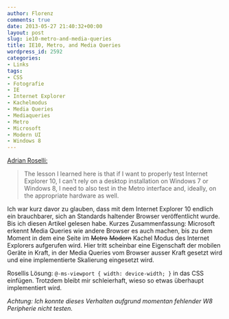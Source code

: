 ```yaml
---
author: Florenz
comments: true
date: 2013-05-27 21:40:32+00:00
layout: post
slug: ie10-metro-and-media-queries
title: IE10, Metro, and Media Queries
wordpress_id: 2592
categories:
- Links
tags:
- CSS
- Fotografie
- IE
- Internet Explorer
- Kachelmodus
- Media Queries
- Mediaqueries
- Metro
- Microsoft
- Modern UI
- Windows 8
---
```


[Adrian Roselli:](http://blog.adrianroselli.com/2013/05/ie10-metro-and-media-queries.html)





> 
  
> 
> The lesson I learned here is that if I want to properly test Internet Explorer 10, I can't rely on a desktop installation on Windows 7 or Windows 8, I need to also test in the Metro interface and, ideally, on the appropriate hardware as well.
> 
> 






Ich war kurz davor zu glauben, dass mit dem Internet Explorer 10 endlich ein brauchbarer, sich an Standards haltender Browser veröffentlicht wurde. Bis ich diesen Artikel gelesen habe. Kurzes Zusammenfassung: Microsoft erkennt Media Queries wie andere Browser es auch machen, bis zu dem Moment in dem eine Seite im <strike>Metro</strike> <strike>Modern</strike> Kachel Modus des Internet Explorers aufgerufen wird. Hier tritt scheinbar eine Eigenschaft der mobilen Geräte in Kraft, in der Media Queries vom Browser ausser Kraft gesetzt wird und eine implementierte Skalierung eingesetzt wird.





Rosellis Lösung: `@-ms-viewport { width: device-width; }` in das CSS einfügen. Trotzdem bleibt mir schleierhaft, wieso so etwas überhaupt implementiert wird.





_Achtung: Ich konnte dieses Verhalten aufgrund momentan fehlender W8 Peripherie nicht testen._



